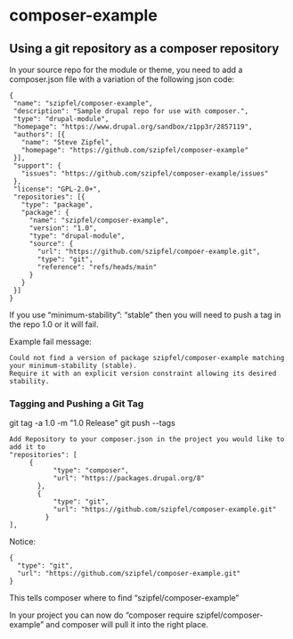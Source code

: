 # composer-example

## Using a git repository as a composer repository

In your source repo for the module or theme, you need to add a composer.json file with a variation of the following json code:

```
{
 "name": "szipfel/composer-example",
 "description": "Sample drupal repo for use with composer.",
 "type": "drupal-module",
 "homepage": "https://www.drupal.org/sandbox/z1pp3r/2857119",
 "authors": [{
   "name": "Steve Zipfel",
   "homepage": "https://github.com/szipfel/composer-example"
 }],
 "support": {
   "issues": "https://github.com/szipfel/composer-example/issues"
 },
 "license": "GPL-2.0+",
 "repositories": [{
   "type": "package",
   "package": {
     "name": "szipfel/composer-example",
     "version": "1.0",
     "type": "drupal-module",
     "source": {
       "url": "https://github.com/szipfel/compoer-example.git",
       "type": "git",
       "reference": "refs/heads/main"
     }
   }
 }]
}
```

If you use “minimum-stability”: “stable”  then you will need to push a tag in the repo 1.0 or it will fail.

Example fail message:

```
Could not find a version of package szipfel/composer-example matching your minimum-stability (stable).
Require it with an explicit version constraint allowing its desired stability.
```

### Tagging and Pushing a Git Tag

git tag -a 1.0  -m "1.0 Release"
git push --tags

```
Add Repository to your composer.json in the project you would like to add it to
"repositories": [
     {
           "type": "composer",
           "url": "https://packages.drupal.org/8"
       },
       {
           "type": "git",
           "url": "https://github.com/szipfel/composer-example.git"
         }
],
```

Notice:

```
{
  "type": "git",
  "url": "https://github.com/szipfel/composer-example.git"
}
```

This tells composer where to find  “szipfel/composer-example”

In your project you can now do “composer require szipfel/composer-example” and composer will pull it into the right place.
